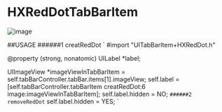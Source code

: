 # HXRedDotTabBarItem

![image](https://github.com/Zzzard/HXRedDotTabBarItem/blob/master/demo111.gif)


##USAGE 
######1 creatRedDot
`
#import "UITabBarItem+HXRedDot.h"

@property (strong, nonatomic) UILabel *label;

UIImageView *imageViewInTabBarItem = self.tabBarController.tabBar.items[1].imageView;
self.label = [self.tabBarController.tabBarItem creatRedDot:6 image:imageViewInTabBarItem];
self.label.hidden = NO;
`
######2 removeRedDot
`
self.label.hidden = YES;
`

